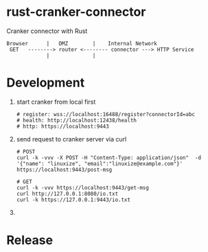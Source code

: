 # rust-cranker-connector

Cranker connector with Rust


    Browser      |   DMZ        |    Internal Network
     GET   --------> router <-------- connector ---> HTTP Service
                 |              |

# Development

1. start cranker from local first
    ```text
    # register: wss://localhost:16488/register?connectorId=abc
    # health: http://localhost:12438/health
    # http: https://localhost:9443
    ```

2. send request to cranker server via curl

    ```shell
    # POST
    curl -k -vvv -X POST -H "Content-Type: application/json"  -d '{"name": "linuxize", "email":"linuxize@example.com"}' https://localhost:9443/post-msg

    # GET
    curl -k -vvv https://localhost:9443/get-msg
    curl http://127.0.0.1:8080/io.txt
    curl -k https://127.0.0.1:9443/io.txt
    ```
3. 

# Release
